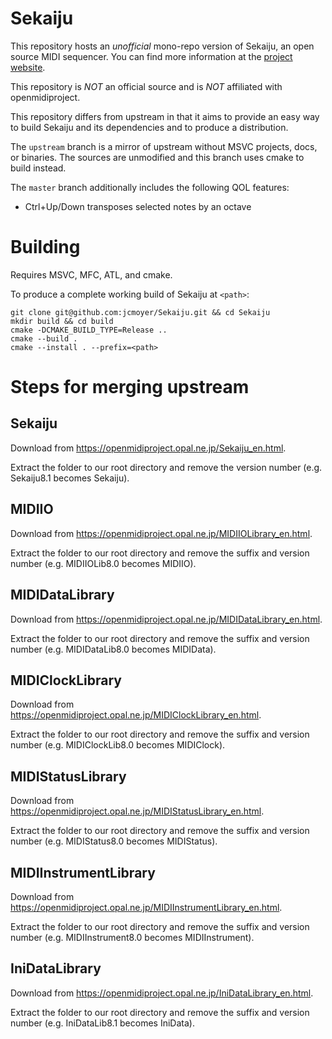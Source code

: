 # Sekaiju

This repository hosts an *unofficial* mono-repo version of Sekaiju, an open
source MIDI sequencer. You can find more information at the [project
website](https://openmidiproject.opal.ne.jp/Sekaiju_en.html).

This repository is *NOT* an official source and is *NOT* affiliated with
openmidiproject.

This repository differs from upstream in that it aims to provide an easy way to
build Sekaiju and its dependencies and to produce a distribution.

The `upstream` branch is a mirror of upstream without MSVC projects, docs, or
binaries. The sources are unmodified and this branch uses cmake to build
instead.

The `master` branch additionally includes the following QOL features:

- Ctrl+Up/Down transposes selected notes by an octave

# Building

Requires MSVC, MFC, ATL, and cmake.

To produce a complete working build of Sekaiju at `<path>`:

```
git clone git@github.com:jcmoyer/Sekaiju.git && cd Sekaiju
mkdir build && cd build
cmake -DCMAKE_BUILD_TYPE=Release ..
cmake --build .
cmake --install . --prefix=<path>
```

# Steps for merging upstream

## Sekaiju

Download from https://openmidiproject.opal.ne.jp/Sekaiju_en.html.

Extract the folder to our root directory and remove the version number (e.g.
Sekaiju8.1 becomes Sekaiju).

## MIDIIO

Download from https://openmidiproject.opal.ne.jp/MIDIIOLibrary_en.html.

Extract the folder to our root directory and remove the suffix and version
number (e.g. MIDIIOLib8.0 becomes MIDIIO).

## MIDIDataLibrary

Download from https://openmidiproject.opal.ne.jp/MIDIDataLibrary_en.html.

Extract the folder to our root directory and remove the suffix and version
number (e.g. MIDIDataLib8.0 becomes MIDIData).

## MIDIClockLibrary

Download from https://openmidiproject.opal.ne.jp/MIDIClockLibrary_en.html.

Extract the folder to our root directory and remove the suffix and version
number (e.g. MIDIClockLib8.0 becomes MIDIClock).

## MIDIStatusLibrary

Download from https://openmidiproject.opal.ne.jp/MIDIStatusLibrary_en.html.

Extract the folder to our root directory and remove the suffix and version
number (e.g. MIDIStatus8.0 becomes MIDIStatus).

## MIDIInstrumentLibrary

Download from https://openmidiproject.opal.ne.jp/MIDIInstrumentLibrary_en.html.

Extract the folder to our root directory and remove the suffix and version
number (e.g. MIDIInstrument8.0 becomes MIDIInstrument).

## IniDataLibrary

Download from https://openmidiproject.opal.ne.jp/IniDataLibrary_en.html.

Extract the folder to our root directory and remove the suffix and version
number (e.g. IniDataLib8.1 becomes IniData).
